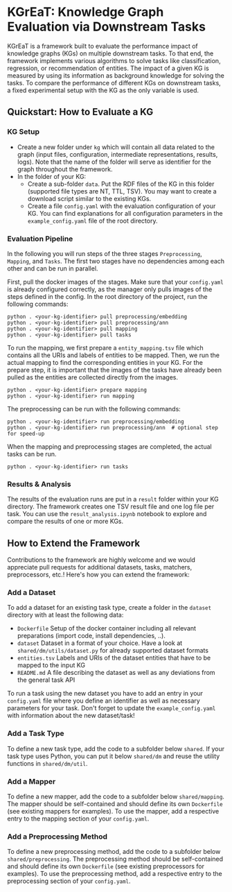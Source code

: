 # KGrEaT: **K**nowledge **Gr**aph **E**v**a**luation via Downstream **T**asks
KGrEaT is a framework built to evaluate the performance impact of knowledge graphs (KGs) on multiple downstream tasks.
To that end, the framework implements various algorithms to solve tasks like classification, regression, or recommendation of entities.
The impact of a given KG is measured by using its information as background knowledge for solving the tasks.
To compare the performance of different KGs on downstream tasks, a fixed experimental setup with the KG as the only variable is used.

## Quickstart: How to Evaluate a KG
### KG Setup
- Create a new folder under `kg` which will contain all data related to the graph (input files, configuration, intermediate representations, results, logs). Note that the name of the folder will serve as identifier for the graph throughout the framework.
- In the folder of your KG:
  - Create a sub-folder `data`. Put the RDF files of the KG in this folder (supported file types are NT, TTL, TSV). You may want to create a download script similar to the existing KGs.
  - Create a file `config.yaml` with the evaluation configuration of your KG. You can find explanations for all configuration parameters in the `example_config.yaml` file of the root directory.
  
### Evaluation Pipeline
In the following you will run steps of the three stages `Preprocessing`, `Mapping`, and `Tasks`. The first two stages have no dependencies among each other and can be run in parallel.

First, pull the docker images of the stages. Make sure that your `config.yaml` is already configured correctly, as the manager only pulls images of the steps defined in the config. In the root directory of the project, run the following commands:
```shell
python . <your-kg-identifier> pull preprocessing/embedding
python . <your-kg-identifier> pull preprocessing/ann
python . <your-kg-identifier> pull mapping
python . <your-kg-identifier> pull tasks
```

To run the mapping, we first prepare a `entity_mapping.tsv` file which contains all the URIs and labels of entities to be mapped. Then, we run the actual mapping to find the corresponding entities in your KG. For the prepare step, it is important that the images of the tasks have already been pulled as the entities are collected directly from the images. 
```shell
python . <your-kg-identifier> prepare mapping
python . <your-kg-identifier> run mapping
```

The preprocessing can be run with the following commands:
```shell
python . <your-kg-identifier> run preprocessing/embedding
python . <your-kg-identifier> run preprocessing/ann  # optional step for speed-up
```

When the mapping and preprocessing stages are completed, the actual tasks can be run.
```shell
python . <your-kg-identifier> run tasks
```

### Results & Analysis
The results of the evaluation runs are put in a `result` folder within your KG directory. The framework creates one TSV result file and one log file per task.
You can use the `result_analysis.ipynb` notebook to explore and compare the results of one or more KGs.


## How to Extend the Framework
Contributions to the framework are highly welcome and we would appreciate pull requests
for additional datasets, tasks, matchers, preprocessors, etc.! Here's how you can extend the framework:

### Add a Dataset
To add a dataset for an existing task type, create a folder in the `dataset` directory with at least the following data:
- `Dockerfile` Setup of the docker container including all relevant preparations (import code, install dependencies, ..).
- `dataset` Dataset in a format of your choice. Have a look at `shared/dm/utils/dataset.py` for already supported dataset formats
- `entities.tsv` Labels and URIs of the dataset entities that have to be mapped to the input KG
- `README.md` A file describing the dataset as well as any deviations from the general task API

To run a task using the new dataset you have to add an entry in your `config.yaml` file where you define an identifier as well as necessary parameters for your task. Don't forget to update the `example_config.yaml` with information about the new dataset/task!

### Add a Task Type
To define a new task type, add the code to a subfolder below `shared`. If your task type uses Python, you can put it below `shared/dm` and reuse the utility functions in `shared/dm/util`.

### Add a Mapper
To define a new mapper, add the code to a subfolder below `shared/mapping`. The mapper should be self-contained and should define its own `Dockerfile` (see existing mappers for examples). To use the mapper, add a respective entry to the mapping section of your `config.yaml`.

### Add a Preprocessing Method
To define a new preprocessing method, add the code to a subfolder below `shared/preprocessing`. The preprocessing method should be self-contained and should define its own `Dockerfile` (see existing preprocessors for examples). To use the preprocessing method, add a respective entry to the preprocessing section of your `config.yaml`.

